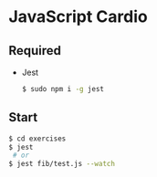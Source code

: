 # JavaScript Cardio

## Required

* Jest
  ```bash
  $ sudo npm i -g jest
  ```

## Start

```bash
$ cd exercises
$ jest
 # or
$ jest fib/test.js --watch
```
